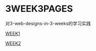 # 3WEEK3PAGES
对3-web-designs-in-3-weeks的学习实践

[WEEK1](http://shidenggui.me/3WEEK3PAGES/week1/)

[WEEK2](http://shidenggui.me/3WEEK3PAGES/week2/)

